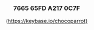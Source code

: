 <div align="center">
<h3><strong>7665 65FD A217 0C7F</strong></h3>
<p style="text-align: center;">(<a href="https://keybase.io/chocoparrot)">https://keybase.io/chocoparrot)</a></p>
</div>
